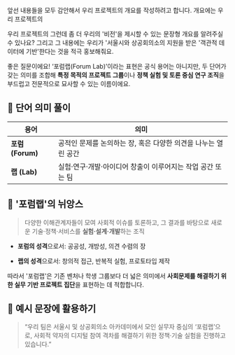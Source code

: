 
앞선 내용들을 모두 감안해서 우리 프로젝트의 개요를 작성하려고 합니다. 개요에는 우리 프로젝트의 

우리 프로젝트의 그런데 좀 더 우리의 '비전'을 제시할 수 있는 문장형 개요를 알려주실 수 있나요? 그리고 그 내용에는 우리가 '서울시와 상공회의소의 지원을 받은   '객관적 데이터에 기반'한다는 것을 적극 홍보해줘요.


좋은 질문이에요! ‘포럼랩(Forum Lab)’이라는 표현은 공식 용어는 아니지만, 두 단어가 갖는 의미를 조합해 **특정 목적의 프로젝트 그룹**이나 **정책 실험 및 토론 중심 연구 조직**을 부드럽고 전문적으로 묘사할 수 있는 이름이에요.

## 🧠 단어 의미 풀이

|용어|의미|
|---|---|
|**포럼 (Forum)**|공적인 문제를 논의하는 장, 혹은 다양한 의견을 나누는 열린 공간|
|**랩 (Lab)**|실험·연구·개발·아이디어 창출이 이루어지는 작업 공간 또는 팀|

## 🧪 '포럼랩'의 뉘앙스

> 다양한 이해관계자들이 모여 사회적 이슈를 토론하고, 그 결과를 바탕으로 새로운 기술·정책·서비스를 **실험·설계·개발**하는 조직

- **포럼의 성격**으로서: 공공성, 개방성, 의견 수렴의 장
    
- **랩의 성격**으로서: 창의적 접근, 반복적 실험, 프로토타입 제작
    

따라서 '포럼랩'은 기존 벤처나 학생 그룹보다 더 넓은 의미에서 **사회문제를 해결하기 위한 실무 기반 프로젝트 집단**을 표현하는 데 적합합니다.

## 👥 예시 문장에 활용하기

> “우리 팀은 서울시 및 상공회의소 아카데미에서 모인 실무자 중심의 ‘포럼랩’으로, 사회적 약자의 디지털 참여 격차를 해결하기 위한 정책·기술 실험을 진행하고 있습니다.”